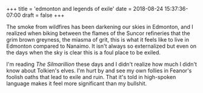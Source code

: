 +++
title = 'edmonton and legends of exile'
date = 2018-08-24 15:37:36-07:00
draft = false
+++

The smoke from wildfires has been darkening our skies in Edmonton, and I realized when biking between the flames of the Suncor refineries that the grim brown greyness, the miasma of grit, this is what it feels like to live in Edmonton compared to Nanaimo. It isn't always so externalized but even on the days when the sky is clear this is a foul place to be exiled.

I'm reading *The Silmarillion* these days and I didn't realize how much I didn't know about Tolkien's elves. I'm hurt by and see my own follies in Feanor's foolish oaths that lead to exile and ruin. That it's told in high-spoken language makes it feel more significant than my bullshit.

